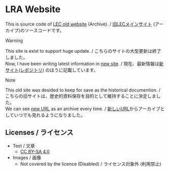 # LRA Website
This is source code of [LEC old website][lec-main] (Archive). / [旧LECメインサイト][lec-main] (アーカイブ)のソースコードです。

> [!warning]
> This site is exist to support huge update. / こちらのサイトの大型更新は終了しました。<br />
> Now, I have been writing latest information in [new site](https://lemon73.gitlab.io). / 現在、最新情報は[新サイト](https://lemon73.gitlab.io "LEC公式サイト")([レポジトリ](https://gitlab.com/lemon73/lemon73.gitlab.io "LEC official site | GitLab"))
のほうに記載しています。

> [!note]
> This old site was desided to keep for save as the historical documention. / こちらの旧サイトは、歴史的資料保存を目的として維持することに決定しました。<br />
> We can see [new URL][lec-main] as an archive every time. / [新しいURL][lec-main]からアーカイブとしていつでも見れるようになりました。<br />

[lec-main]: https://lemon73-computing.github.io/LEC-MainSite/ "LEC old site (Archive)"

## Licenses / ライセンス
- Text / 文章
  - [CC BY-SA 4.0]
- Images / 画像
  - Not covered by the licence (Disabled) / ライセンス対象外 (利用禁止)

[CC BY-SA 4.0]: https://creativecommons.org/licenses/by-sa/4.0/deed.ja "Creative Commons License BY-SA 4.0"

